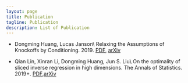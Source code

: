 ```yaml
---
layout: page
title: Publication
tagline: Publication
description: List of Publication
---
```


- Dongming Huang, Lucas Janson\\
Relaxing the Assumptions of Knockoffs by Conditioning. 2019.
[PDF](cknockoff.pdf), [arXiv](https://arxiv.org/abs/1903.02806)

- Qian Lin, Xinran Li, Dongming Huang, Jun S. Liu\\
On the optimality of sliced inverse regression in high dimensions. The Annals of Statistics. 2019+. [PDF](sir.pdf),[arXiv](https://arxiv.org/abs/1701.06009)
